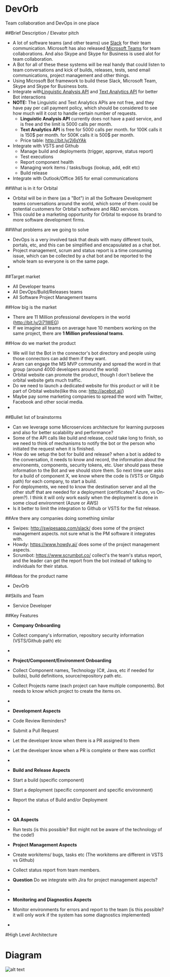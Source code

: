 # DevOrb
Team collaboration and DevOps in one place

##Brief Description / Elevator pitch
* A lot of software teams (and other teams) use [Slack](https://slack.com/) for their team communication. Microsoft has also released [Microsoft Teams](https://products.office.com/en-us/microsoft-teams/group-chat-software) for team collaborations. And also Skype and Skype for Business is used alot for team collaboration. 
* A Bot for all of these these systems will be real handy that could listen to team conversations and kick of builds, releases, tests, send email communications, project management and other things. 
* Using Microsoft Bot framework to build these Slack, Microsoft Team, Skype and Skype for Business bots.  
* Integrate with[Linguistic Analysis API](https://www.microsoft.com/cognitive-services/en-us/linguistic-analysis-api) and [Text Analytics API](https://www.microsoft.com/cognitive-services/en-us/text-analytics-api) for better Bot interactions 
* **NOTE:** The Linguistic and Text Analytics APIs are not free, and they have pay per call payment policy, which should be considered to see how much will it cost to handle certain number of requests.
  * **Linguistic Analysis API** currently does not have a paid service, and is free and the limit is 5000 calls per month. 
  * **Text Analytics API** is free for 5000 calls per month. for 100K calls it is 150$ per month. for 500K calls it is 500$ per month.
  * Price table: http://bit.ly/2j6sYAk
* Integrate with VSTS and Github 
  * Manage build and deployments (trigger, approve, status report)  
  * Test executions 
  * Report component health 
  * Managing work items / tasks/bugs (lookup, add, edit etc) 
  * Build release 
* Integrate with Outlook/Office 365 for email communications 

##What is in it for Orbital
* Orbital will be in there (as a "Bot") in all the Software Development teams conversations around the world, which some of them could be potential customers for Orbital's software and R&D services.
* This could be a marketing opportunity for Orbital to expose its brand to more software development firms.

##What problems are we going to solve 
* DevOps is a very involved task that deals with many different tools, portals, etc, and this can be simplified and encapsulated as a chat bot.
* Project management, scrum and status report is a time consuming issue, which can be collected by a chat bot and be reported to the whole team so everyone is on the same page.
* 

##Target market 
* All Developer teams 
* All DevOps/Build/Releases teams 
* All Software Project Management teams

##How big is the market 
* There are 11 Million professional developers in the world (http://bit.ly/2i71WEG) 
* If we imagine all teams on average have 10 members working on the same project, there are **1 Million professional teams**. 

##How do we market the product 
* We will list the Bot in the connector's bot directory and people using those connectors can add them if they want.
* Aram can engage the MS MVP community and spread the word in that group (around 4000 developers around the world)
* Orbital website can promote the product, though I don't believe the orbital website gets much traffic.
* Do we need to launch a dedicated website for this product or will it be part of Orbital website(like this one: http://acebot.ai/)
* Maybe pay some marketing companies to spread the word with Twitter, Facebook and other social media.
* 

##Bullet list of brainstorms 
* Can we leverage some Microservices architecture for learning purposes and also for better scalability and performance?
* Some of the API calls like build and release, could take long to finish, so we need to think of mechanisms to notify the bot or the person who initiated the request when it is finished.
* How do we setup the bot for build and release? when a bot is added to the conversation, it needs to know and record, the information about the environemts, components, security tokens, etc. User should pass these information to the Bot and we should store them. So next time user asks for a build of component X, we know where the code is (VSTS or Gitgub path) for each company, to start a build.
* For deployments, we need to know the destination server and all the other stuff that are needed for a deployment (certificates? Azure, vs On-prem?). I think it will only work easily when the deployment is done in some cloud environment (Azure or AWS)
* Is it better to limit the integration to Github or VSTS for the fist release.


##Are there any companies doing something similar 
* Swipes: http://swipesapp.com/slack/ does some of the project management aspects. not sure what is the PM software it integrates with.
* Howdy: https://www.howdy.ai/  does some of the project management aspects.
* Scrumbot: https://www.scrumbot.co/ collect's the team's status report, and the leader can get the report from the bot instead of talking to individuals for their status.

##Ideas for the product name  
* DevOrb

##Skills and Team
* Service Developer

##Key Features
* **Company Onboarding**
 * Collect company's information, repository security information (VSTS/Github path) etc
 *
 
* **Project/Component/Environment Onboarding**
 * Collect Component names, Technology (C#, Java, etc if needed for builds), build definitions, source/repository path etc.
 * Collect Projects name (each project can have multiple components). Bot needs to know which project to create the items on.
 * 
 
* **Development Aspects**
 * Code Review Reminders?
 * Submit a Pull Request
 * Let the developer know when there is a PR assigned to them
 * Let the developer know when a PR is complete or there was conflict
 *

* **Build and Release Aspects**
 * Start a build (specific component)
 * Start a deployment (specific component and specific environment)
 * Report the status of Build and/or Deployment
 * 
  
* **QA Aspects**
 * Run tests (is this possible? Bot might not be aware of the technology of the code!)
 
 
* **Project Management Aspects**
 * Create workitems/ bugs, tasks etc (The workitems are different in VSTS vs Github)
 * Collect status report from team members.
 * **Question** Do we integrate with Jira for project management aspects?
 *
 
* **Monitoring and Diagnostics Aspects**
 * Monitor environments for errors and report to the team (is this possible? it will only work if the system has some diagnostics implemented)
 *
 
#High Level Architecture
# Diagram
![alt text](https://github.com/daveos/DevOrb/blob/master/Documents/Build%20Release%20Bot.jpg "High Level Architecture Diagram")


